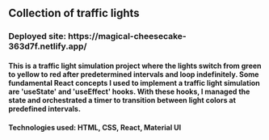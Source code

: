 <h2>Collection of traffic lights</h2>

<h3>Deployed site: https://magical-cheesecake-363d7f.netlify.app/</h3>

<div>
<h4>This is a traffic light simulation project where the lights switch from green to yellow to red after predetermined intervals and loop indefinitely. Some fundamental React concepts I used to implement a traffic light simulation are 'useState' and 'useEffect' hooks. With these hooks, I managed the state and orchestrated a timer to transition between light colors at predefined intervals. </h4>


<h4>Technologies used: HTML, CSS, React, Material UI</h4>

</div>

